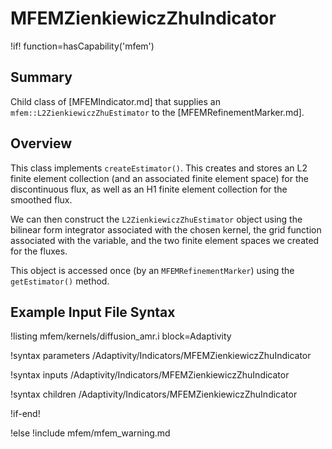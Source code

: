 # MFEMZienkiewiczZhuIndicator

!if! function=hasCapability('mfem')

## Summary

Child class of [MFEMIndicator.md] that supplies
an `mfem::L2ZienkiewiczZhuEstimator` to the [MFEMRefinementMarker.md].

## Overview

This class implements `createEstimator()`. This creates and stores an L2 finite element collection
(and an associated finite element space) for the discontinuous flux, as well as an H1 finite element
collection for the smoothed flux.

We can then construct the `L2ZienkiewiczZhuEstimator` object using the bilinear form integrator
associated with the chosen kernel, the grid function associated with the variable, and the two finite
element spaces we created for the fluxes.

This object is accessed once (by an `MFEMRefinementMarker`) using the `getEstimator()` method.

## Example Input File Syntax

!listing mfem/kernels/diffusion_amr.i block=Adaptivity

!syntax parameters /Adaptivity/Indicators/MFEMZienkiewiczZhuIndicator

!syntax inputs /Adaptivity/Indicators/MFEMZienkiewiczZhuIndicator

!syntax children /Adaptivity/Indicators/MFEMZienkiewiczZhuIndicator

!if-end!

!else
!include mfem/mfem_warning.md
